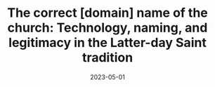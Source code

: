 ---
types: ["publication"]
date: 2023-05-01
layout: publication
publication_types: "journal"
title: "The correct [domain] name of the church: Technology, naming, and legitimacy in the Latter-day Saint tradition"
co-authors: [""]
outlets: ["Dialogue: A Journal of Mormon Thought"]
projects: [""]
topics: ["Mormonism","Mormonism and the internet","internet infrastructure"]
methods: ["digital methods","Wayback Machine","WHOIS records"]
link: "/2023-Greenhalgh-LDS-domain-name.pdf"
link_type: "PDF" 
summary: "In this article, I... examine how changes to (Anglophone-aimed) domain names of the official websites of The Church of Jesus Christ of Latter-day Saints extend, continue, and complicate the existing relationship between naming and legitimacy in the Latter-day Saint tradition. In doing so, I will illustrate two key points concerning the relationship between Mormonism and technology. First, as Latter-day Saint institutions use digital technologies to make claims to authority and legitimacy, they are also subject to independent processes of legitimation that exist within complex sociotechnical systems. Second, other parties that successfully navigate these same complex sociotechnical systems have an increased ability to challenge Latter-day Saint legitimacy."
citation: '<strong>Greenhalgh</strong>, S. P. (2023). The correct [domain] name of the Church: Technology, naming, and legitimacy in the Latter-day Saint tradition. <em>Dialogue: A Journal of Mormon Thought</em>, <em>56</em>(1), 1-26. <a href="https://doi.org/10.5406/15549399.56.1.01">https://doi.org/10.5406/15549399.56.1.01</a>'
---